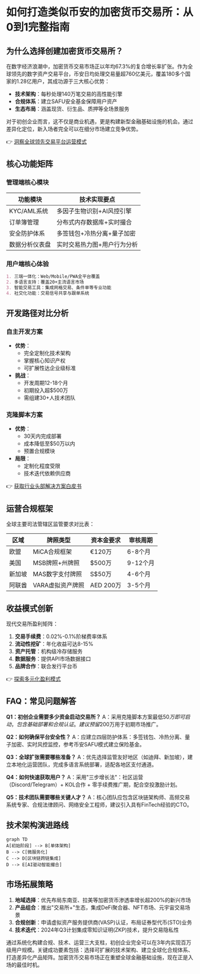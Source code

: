 # 如何打造类似币安的加密货币交易所：从0到1完整指南

## 为什么选择创建加密货币交易所？

在数字经济浪潮中，加密货币交易市场正以年均67.3%的复合增长率扩张。作为全球领先的数字资产交易平台，币安日均处理交易量超760亿美元，覆盖180多个国家的1.28亿用户，其成功源于三大核心优势：

- **技术架构**：每秒处理140万笔交易的高性能引擎
- **合规体系**：建立SAFU安全基金保障用户资产
- **生态布局**：涵盖现货、衍生品、质押等全场景服务

对于初创企业而言，这不仅是商业机遇，更是构建新型金融基础设施的机会。通过差异化定位，新入场者完全可以在细分市场建立竞争优势。

👉 [洞察全球领先交易平台运营模式](https://bit.ly/okx_welcome)

## 核心功能矩阵

### 管理端核心模块
| 功能模块         | 技术实现要点                  |
|------------------|-----------------------------|
| KYC/AML系统      | 多因子生物识别+AI风控引擎     |
| 订单簿管理       | 分布式内存数据库+实时撮合     |
| 安全防护体系     | 多签钱包+冷热分离+量子加密    |
| 数据分析仪表盘   | 实时交易热力图+用户行为分析   |

### 用户端核心体验
```markdown
1. 三端一体化：Web/Mobile/PWA全平台覆盖
2. 多语言支持：覆盖20+主流语言市场
3. 智能交易工具：集成网格交易、条件单等专业功能
4. 社交化功能：交易信号共享与跟单系统
```

## 开发路径对比分析

### 自主开发方案
- **优势**：
  - 完全定制化技术架构
  - 掌握核心知识产权
  - 可扩展性达企业级标准
- **挑战**：
  - 开发周期12-18个月
  - 初期投入超$500万
  - 需组建30+人技术团队

### 克隆脚本方案
- **优势**：
  - 30天内完成部署
  - 成本降低至$50万以内
  - 预置合规模块
- **局限**：
  - 定制化程度受限
  - 技术迭代依赖供应商

👉 [获取行业头部解决方案白皮书](https://bit.ly/okx_welcome)

## 运营合规框架

全球主要司法管辖区监管要求对比表：

| 区域       | 牌照类型         | 资本金要求    | 审核周期   |
|------------|------------------|---------------|------------|
| 欧盟       | MiCA合规框架     | €120万        | 6-8个月    |
| 美国       | MSB牌照+州牌照   | $500万        | 9-12个月   |
| 新加坡     | MAS数字支付牌照  | S$50万        | 4-6个月    |
| 阿联酋     | VARA虚拟资产牌照 | AED 200万     | 3-5个月    |

## 收益模式创新

现代交易所盈利矩阵：
1. **交易手续费**：0.02%-0.1%阶梯费率体系
2. **流动性挖矿**：年化收益可达8-15%
3. **资产托管**：机构级冷存储服务
4. **数据服务**：提供API市场数据接口
5. **品牌合作**：联合发行平台币

👉 [探索多元化盈利模式](https://bit.ly/okx_welcome)

## FAQ：常见问题解答

**Q1：初创企业需要多少资金启动交易所？**
A：采用克隆脚本方案最低$50万即可启动，包含基础部署和合规认证。建议预留$200万用于初期市场推广。

**Q2：如何确保平台安全性？**
A：应建立四层防护体系：多签钱包、冷热分离、量子加密、实时风控监控，参考币安SAFU模式建立保险基金。

**Q3：全球扩张需要哪些准备？**
A：优先选择监管友好地区（如迪拜、新加坡），建立本地化运营团队，完成多语言系统部署，适配各地区支付通道。

**Q4：如何快速获取用户？**
A：采用"三步增长法"：社区运营（Discord/Telegram）+ KOL合作 + 零手续费推广期，配合空投激励计划。

**Q5：技术团队需要哪些关键人才？**
A：核心团队应包含区块链架构师、高频交易系统专家、合规法律顾问、网络安全工程师，建议引入具有FinTech经验的CTO。

## 技术架构演进路线

```mermaid
graph TD
A[初始阶段] --> B[单体架构]
B --> C[微服务化]
C --> D[区块链跨链集成]
D --> E[AI驱动智能撮合]
```

## 市场拓展策略

1. **地域选择**：优先布局东南亚、拉美等加密货币渗透率增长超200%的新兴市场
2. **产品组合**：推出"交易所+"生态，集成DeFi聚合器、NFT市场、元宇宙交易场景
3. **合规创新**：申请虚拟资产服务提供商(VASP)认证，布局证券型代币(STO)业务
4. **技术迭代**：2024年Q3计划集成零知识证明(ZKP)技术，提升交易隐私性

通过系统化构建合规、技术、运营三大支柱，初创企业完全可以在3年内实现百万级用户规模。关键成功要素包括：选择可扩展的技术架构、建立全球化合规体系、打造差异化产品矩阵。加密货币交易市场正在重塑全球金融基础设施，现在正是入场的最佳时机。
